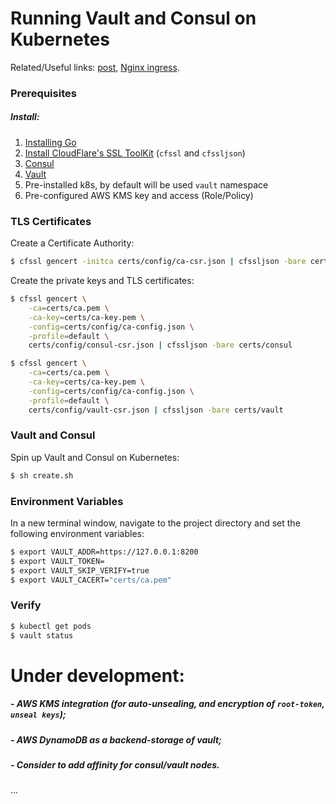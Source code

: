 # Running Vault and Consul on Kubernetes
Related/Useful links: 
[post](https://testdriven.io/running-vault-and-consul-on-kubernetes), 
[Nginx ingress](https://kubernetes.github.io/ingress-nginx/user-guide/external-articles/).

### Prerequisites

##### Install:

1. [Installing Go](https://linux4one.com/how-to-install-go-on-centos-7/)
1. [Install CloudFlare's SSL ToolKit](https://github.com/cloudflare/cfssl) (`cfssl` and `cfssljson`)
1. [Consul](https://www.consul.io/docs/install/index.html)
1. [Vault](https://www.vaultproject.io/docs/install/)
1. Pre-installed k8s, by default will be used `vault` namespace
1. Pre-configured AWS KMS key and access (Role/Policy)

### TLS Certificates

Create a Certificate Authority:

```sh
$ cfssl gencert -initca certs/config/ca-csr.json | cfssljson -bare certs/ca
```

Create the private keys and TLS certificates:

```sh
$ cfssl gencert \
    -ca=certs/ca.pem \
    -ca-key=certs/ca-key.pem \
    -config=certs/config/ca-config.json \
    -profile=default \
    certs/config/consul-csr.json | cfssljson -bare certs/consul

$ cfssl gencert \
    -ca=certs/ca.pem \
    -ca-key=certs/ca-key.pem \
    -config=certs/config/ca-config.json \
    -profile=default \
    certs/config/vault-csr.json | cfssljson -bare certs/vault
```

### Vault and Consul

Spin up Vault and Consul on Kubernetes:

```sh
$ sh create.sh
```

### Environment Variables

In a new terminal window, navigate to the project directory and set the following environment variables:

```sh
$ export VAULT_ADDR=https://127.0.0.1:8200
$ export VAULT_TOKEN=
$ export VAULT_SKIP_VERIFY=true
$ export VAULT_CACERT="certs/ca.pem"
```

### Verify

```sh
$ kubectl get pods
$ vault status
```

# Under development:
##### - AWS KMS integration (for auto-unsealing, and encryption of ```root-token```, ```unseal keys```);
##### - AWS DynamoDB as a backend-storage of vault;
##### - Consider to add affinity for consul/vault nodes.
...
